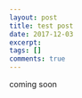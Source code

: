 ```yaml
---
layout: post
title: test post
date: 2017-12-03
excerpt: 
tags: []
comments: true
---
```


coming soon
